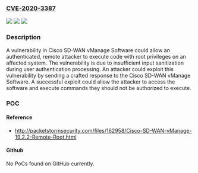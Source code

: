 ### [CVE-2020-3387](https://cve.mitre.org/cgi-bin/cvename.cgi?name=CVE-2020-3387)
![](https://img.shields.io/static/v1?label=Product&message=Cisco%20SD-WAN%20vManage%20&color=blue)
![](https://img.shields.io/static/v1?label=Version&message=n%2Fa&color=blue)
![](https://img.shields.io/static/v1?label=Vulnerability&message=CWE-20&color=brighgreen)

### Description

A vulnerability in Cisco SD-WAN vManage Software could allow an authenticated, remote attacker to execute code with root privileges on an affected system. The vulnerability is due to insufficient input sanitization during user authentication processing. An attacker could exploit this vulnerability by sending a crafted response to the Cisco SD-WAN vManage Software. A successful exploit could allow the attacker to access the software and execute commands they should not be authorized to execute.

### POC

#### Reference
- http://packetstormsecurity.com/files/162958/Cisco-SD-WAN-vManage-19.2.2-Remote-Root.html

#### Github
No PoCs found on GitHub currently.

